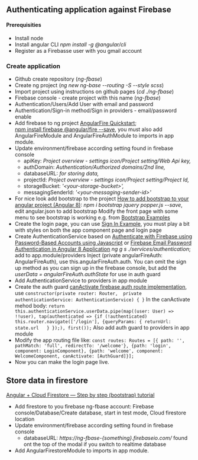 ## Authenticating application against Firebase
#### Prerequisities
- Install node
- Install angular CLI _npm install -g @angular/cli_
- Register as a Firebasse user with you gmail account
### Create application
- Github create repository (_ng-fbase_)
- Create ng project (_ng new ng-base --routing -S --style scss_)
- Import project using instructions on github pages (_cd ./ng-fbase_)
- Firebase console - create project with this name (_ng-fbase_)
- Authentication/Users/Add User with email and password
- Authentication/Sign-in method/Sign in providers - email/password enable
- Add firebase to ng project [AngularFire Quickstart](https://github.com/angular/angularfire/blob/master/docs/install-and-setup.md);
[npm install firebase @angular/fire --save](https://www.npmjs.com/package/@angular/fire), you must also add AngularFireModule and AngularFireAuthModule to imports in app module.
- Update environment/firebase according setting found in firebase console
  * apiKey: _Project overview - settings icon/Project setting/Web Api key,_
  * authDomain: _Authentication/Authorized domains/2nd line,_
  * databaseURL: _for storing data,_
  * projectId: _Project overview - settings icon/Project setting/Project Id,_
  * storageBucket: _'\<your-storage-bucket>',_
  * messagingSenderId: _'\<your-messaging-sender-id>'_
- For nice look add bootstrap to the project [How to add bootstrap to your angular project (Angular 8)](https://medium.com/@oyewusioyekunle/how-to-add-bootstrap-to-your-angular-project-angular-8-6379fd6a0f46):
_npm i bootstrap jquery popper.js --save_, edit angular.json to add bootstrap
Modify the front page with some menu to see bootstrap is working e.g. from [Bootstrap Examples](https://getbootstrap.com/docs/4.4/examples/)
- Create the login page, you can use [Sign In Example](https://getbootstrap.com/docs/4.4/examples/sign-in/), you must play a bit with styles on both the app component page and login page
- Create AuthenticationService based on [Authenticate with Firebase using Password-Based Accounts using Javascript](https://firebase.google.com/docs/auth/web/password-auth) or [Firebase Email Password Authentication in Angular 8 Application](https://jsonworld.com/demo/firebase-email-password-authentication-in-angular-application)
_ng g s ./services/authentication_; add to app.module/providers
Inject (private angularFireAuth: AngularFireAuth), use this.angularFireAuth.auth.
You can omit the sign up method as you can sign up in the firebase console, but add the _userData = angularFireAuth.authState_ for use in auth guard
- Add AuthenticationService to providers in app module
- Create the auth guard [canActivate firebase auth route implementation](https://github.com/angular/angularfire/issues/282#issuecomment-228514876), use
   `constructor(private router: Router,  private authenticationService: AuthenticationService) { }`
In the canActivate mehod body:
  `return this.authenticationService.userData.pipe(map((user: User) => !!user), tap(authenticated => {if (!authenticated) this.router.navigate(['/login'], {queryParams: { returnUrl: state.url   } });), first());`
Also add auth guard to providers in app module
- Modify the app routing file like:
  `const routes: Routes = [{ path: '', pathMatch: 'full', redirectTo: '/welcome'}, {path: 'login', component: LoginComponent}, {path: 'welcome', component: WelcomeComponent, canActivate: [AuthGuard]}];`
- Now you can make the login page live.

## Store data in firestore
[Angular + Cloud Firestore — Step by step (bootstrap) tutorial](https://medium.com/factory-mind/angular-cloud-firestore-step-by-step-bootstrap-tutorial-ecb96db8d071)
- Add firestore to you firebase ng-fbase account: Firebase console/Database/Create database, start in test mode, Cloud firestore location
- Update environment/firebase according setting found in firebase console
  * databaseURL: _https://ng-fbase-{something}.firebaseio.com/_ found ont the top of the modal if you switch to realtime database
- Add AngularFirestoreModule to imports in app module.

